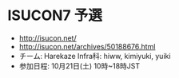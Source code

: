 # ISUCON7 予選

-   <http://isucon.net/>
-   <http://isucon.net/archives/50188676.html>
-   チーム: Harekaze Infra科: hiww, kimiyuki, yuiki
-   参加日程: 10月21日(土) 10時~18時JST
